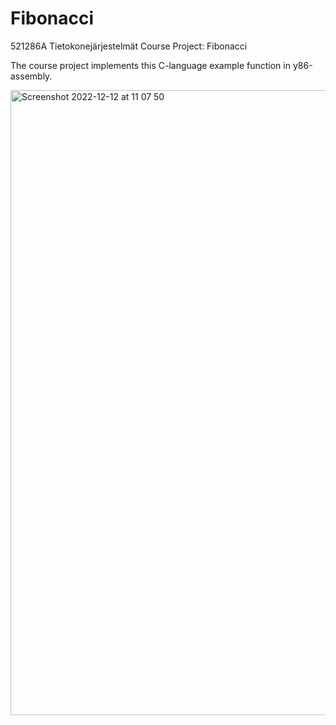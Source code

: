 # Fibonacci
521286A Tietokonejärjestelmät Course Project: Fibonacci

The course project implements this C-language example function in y86-assembly.

<img width="1000" alt="Screenshot 2022-12-12 at 11 07 50" src="https://user-images.githubusercontent.com/73113013/207006029-51465b51-7f04-4517-8429-217dc7e8cce9.png">
